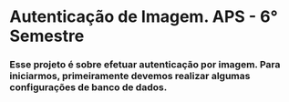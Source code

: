 <h1> Autenticação de Imagem. APS - 6° Semestre </h1> 
<h3> Esse projeto é sobre efetuar autenticação por imagem. Para iniciarmos, primeiramente devemos realizar algumas configurações de banco de dados. </h3>
